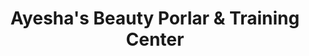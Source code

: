---
title: "Ayesha's Beauty Porlar & Training Center"
url: /karachi/ayeshas-beauty-porlar-und-training-center/
shop: Kosmetik
---